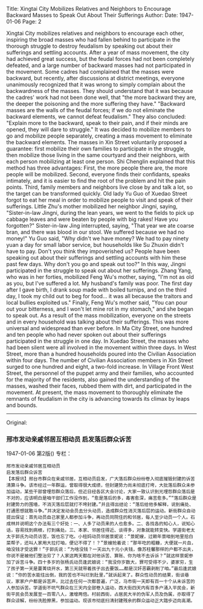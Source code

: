 Title: Xingtai City Mobilizes Relatives and Neighbors to Encourage Backward Masses to Speak Out About Their Sufferings
Author:
Date: 1947-01-06
Page: 2

Xingtai City mobilizes relatives and neighbors to encourage each other, inspiring the broad masses who had fallen behind to participate in the thorough struggle to destroy feudalism by speaking out about their sufferings and settling accounts. After a year of mass movement, the city had achieved great success, but the feudal forces had not been completely defeated, and a large number of backward masses had not participated in the movement. Some cadres had complained that the masses were backward, but recently, after discussions at district meetings, everyone unanimously recognized that it was wrong to simply complain about the backwardness of the masses. They should understand that it was because the cadres' work had not been done well, that "the more backward they are, the deeper the poisoning and the more suffering they have." "Backward masses are the walls of the feudal forces; if we do not eliminate the backward elements, we cannot defeat feudalism." They also concluded: "Explain more to the backward, speak to their pain, and if their minds are opened, they will dare to struggle." It was decided to mobilize members to go and mobilize people separately, creating a mass movement to eliminate the backward elements. The masses in Xin Street voluntarily proposed a guarantee: first mobilize their own families to participate in the struggle, then mobilize those living in the same courtyard and their neighbors, with each person mobilizing at least one person. Shi Chenglin explained that this method has three advantages: First, the more people there are, the more people will be mobilized. Second, everyone finds their confidants, speaks intimately, and it is easier to find the root of the problem and hit the pain points. Third, family members and neighbors live close by and talk a lot, so the target can be transformed quickly. Old lady Yu Guo of Xuedao Street forgot to eat her meal in order to mobilize people to visit and speak of their sufferings. Little Zhu's mother mobilized her neighbor Jingni, saying, "Sister-in-law Jingni, during the lean years, we went to the fields to pick up cabbage leaves and were beaten by people with big rakes! Have you forgotten?" Sister-in-law Jing interrupted, saying, "That year we ate coarse bran, and there was blood in our stool. We suffered because we had no money!" Yu Guo said, "Why didn't we have money? We had to pay ninety yuan a day for small labor service, but households like Su Zhuxin didn't have to pay. Don't you think they impoverished us? People have been speaking out about their sufferings and settling accounts with him these past few days. Why don't you go and speak out too?" In this way, Jingni participated in the struggle to speak out about her sufferings. Zhang Yang, who was in her forties, mobilized Feng Wu's mother, saying, "I'm not as old as you, but I've suffered a lot. My husband's family was poor. The first day after I gave birth, I drank soup made with boiled turnips, and on the third day, I took my child out to beg for food... it was all because the traitors and local bullies exploited us." Finally, Feng Wu's mother said, "You can pour out your bitterness, and I won't let mine rot in my stomach," and she began to speak out. As a result of the mass mobilization, everyone on the streets and in every household was talking about their sufferings. This was more universal and widespread than ever before. In Ma City Street, one hundred and ten people who had never spoken out about their sufferings participated in the struggle in one day. In Xuedao Street, the masses who had been silent were all involved in the movement within three days. In West Street, more than a hundred households poured into the Civilian Association within four days. The number of Civilian Association members in Xin Street surged to one hundred and eight, a two-fold increase. In Village Front West Street, the personnel of the puppet army and their families, who accounted for the majority of the residents, also gained the understanding of the masses, washed their faces, rubbed them with dirt, and participated in the movement. At present, the mass movement to thoroughly eliminate the remnants of feudalism in the city is advancing towards its climax by leaps and bounds.



<hr /> 

Original: 


### 邢市发动亲戚邻居互相动员  启发落后群众诉苦

1947-01-06
第2版()
专栏：

    邢市发动亲戚邻居互相动员
    启发落后群众诉苦
    【本报讯】邢台市群众在亲戚邻居，互相动员启发，广大落后群众纷纷卷入彻底摧毁封建的诉苦清算斗争。该市经过一年群运，曾取得很大成绩，但封建势力尚未彻底打垮，大批落后群众未参加运动，某些干部曾埋怨群众落后，但近日经各区大会讨论，大家一致认识到光埋怨群众落后是不对的，应该明白是咱干部们工作没作到，“愈是落后的多，毒害愈深，痛苦愈多。”“落后群众是封建势力的围墙，不消灭落后层就打不垮封建。”并且得出结论：“落后给他多解释，说到痛处、打通思想就敢斗争。”并决定发动会员去分头动员，造成群众性消灭落后层的运动。新街群众自动提出保证：首先动员自己家里人都参加斗争，再动员同院住的和邻居，每人至少动员一个人。石成林并说明这个办法有三个好处：一、人多了动员来的人也愈多。二、各找各的知心人，说知心话，容易找到病根，打到痛处。三、本家、邻居住得近、谈得多，对象就能转变快。学道街老太太于郭氏为动员访苦，饭也忘了吃。小柱妈动员邻居景妮说：“景妮嫂，过赖年景咱到地里拾白菜帮子，还叫人家用大拉打咱，便记不得了！？”景嫂抢着说：“那年吃的粗糠，大便就一片血，咱没钱才受这罪！”于郭氏说：“为啥没钱？一天出九十元小夫钱，像苏柱馨那样的户都不出夫，你说不是被他们整治穷了？人家这两天都在对他诉苦、算账、你为啥不去诉诉？”就这样景妮参加了诉苦斗争。四十多岁的张杨氏动员逢武娘说：“我没你岁数大，罪可受得不少，婆家穷，生了孩子第一天是蔓菁烧开水，第三天就带着孩子出去要饭……都是汉奸恶霸剥削了咱。”最后逢武娘说：“你的苦水能往出倒，我的苦也不叫烂到肚里，”就诉起来了。群众性动员的结果，街谈巷议，家家户户都是诉苦声，比过去任何一次都普遍，广泛，马市街一天即有百一十个从未诉苦的人参加诉苦。学道街不吭气群众在三天内全部卷入运动，西大街四天内有百多户涌入平民会，新街平民会员发展至一百零八人，激增两倍。村前西街，占居民大半的伪军人员及伪属，亦取得了群众谅解，纷纷洗脸擦黑，参加运动。现该市彻底扫清封建残余的群众运动正大踏步迈向高潮。
